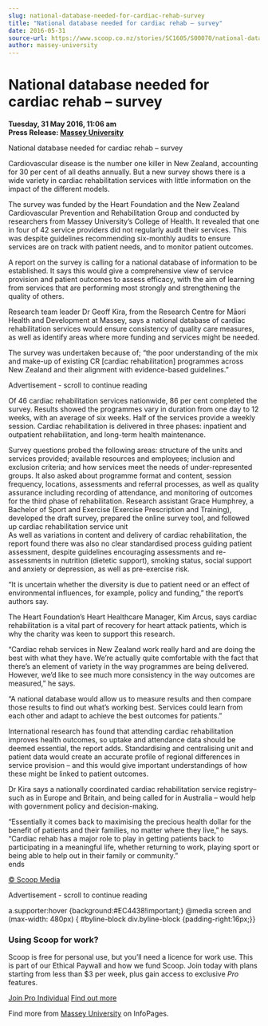 ```yaml
---
slug: national-database-needed-for-cardiac-rehab-survey
title: "National database needed for cardiac rehab – survey"
date: 2016-05-31
source-url: https://www.scoop.co.nz/stories/SC1605/S00070/national-database-needed-for-cardiac-rehab-survey.htm
author: massey-university
---
```

National database needed for cardiac rehab – survey
===================================================

**Tuesday, 31 May 2016, 11:06 am**  
**Press Release: [Massey University](https://info.scoop.co.nz/Massey_University)**

National database needed for cardiac rehab – survey

  
Cardiovascular disease is the number one killer in New Zealand, accounting for 30 per cent of all deaths annually. But a new survey shows there is a wide variety in cardiac rehabilitation services with little information on the impact of the different models.

The survey was funded by the Heart Foundation and the New Zealand Cardiovas­cular Prevention and Rehabilitation Group and conducted by researchers from Massey University’s College of Health. It revealed that one in four of 42 service providers did not regularly audit their services. This was despite guidelines recommending six-monthly audits to ensure services are on track with patient needs, and to monitor patient outcomes.

A report on the survey is calling for a national database of information to be established. It says this would give a comprehensive view of service provision and patient outcomes to assess efficacy, with the aim of learning from services that are performing most strongly and strengthening the quality of others.

Research team leader Dr Geoff Kira, from the Research Centre for Māori Health and Development at Massey, says a national database of cardiac rehabilitation services would ensure consistency of quality care measures, as well as identify areas where more funding and services might be needed.

The survey was undertaken because of; “the poor understanding of the mix and make-up of existing CR \[cardiac rehabilitation\] programmes across New Zealand and their alignment with evidence-based guide­lines.”

Advertisement - scroll to continue reading





Of 46 cardiac rehabilitation services nationwide, 86 per cent completed the survey. Results showed the programmes vary in duration from one day to 12 weeks, with an average of six weeks. Half of the services provide a weekly session. Cardiac rehabilitation is delivered in three phases: inpatient and outpatient rehabilitation, and long-term health maintenance.

Survey questions probed the following areas: structure of the units and services provided; available resources and employees; inclusion and exclusion criteria; and how services meet the needs of under-represented groups. It also asked about programme format and content, session frequency, locations, assess­ments and referral processes, as well as quality assurance including recording of attendance, and monitoring of outcomes for the third phase of rehabilitation. Research assistant Grace Humphrey, a Bachelor of Sport and Exercise (Exercise Prescription and Training), developed the draft survey, prepared the online survey tool, and followed up cardiac rehabilitation service unit  
As well as variations in content and delivery of cardiac rehabilitation, the report found there was also no clear stan­dardised process guiding patient assessment, despite guidelines encouraging assessments and re-assessments in nutrition (dietetic support), smoking status, social support and anxiety or depression, as well as pre-exercise risk.

“It is uncertain whether the diversity is due to patient need or an effect of environmental influ­ences, for example, policy and funding,” the report’s authors say.

The Heart Foundation’s Heart Healthcare Manager, Kim Arcus, says cardiac rehabilitation is a vital part of recovery for heart attack patients, which is why the charity was keen to support this research.

“Cardiac rehab services in New Zealand work really hard and are doing the best with what they have. We’re actually quite comfortable with the fact that there’s an element of variety in the way programmes are being delivered. However, we’d like to see much more consistency in the way outcomes are measured,” he says.

“A national database would allow us to measure results and then compare those results to find out what’s working best. Services could learn from each other and adapt to achieve the best outcomes for patients.”

International research has found that attending cardiac rehabilitation improves health outcomes, so uptake and attendance data should be deemed essential, the report adds. Standardising and centralising unit and patient data would create an accurate profile of regional differ­ences in service provision – and this would give important understandings of how these might be linked to patient outcomes.

Dr Kira says a nationally coordinated cardiac rehabilitation service registry– such as in Europe and Britain, and being called for in Australia – would help with government policy and decision-making.

“Essentially it comes back to maximising the precious health dollar for the benefit of patients and their families, no matter where they live,” he says. “Cardiac rehab has a major role to play in getting patients back to participating in a meaningful life, whether returning to work, playing sport or being able to help out in their family or community.”  
ends

[© Scoop Media](http://www.scoop.co.nz/about/terms.html)  

Advertisement - scroll to continue reading



a.supporter:hover {background:#EC4438!important;} @media screen and (max-width: 480px) { #byline-block div.byline-block {padding-right:16px;}}

### Using Scoop for work?

Scoop is free for personal use, but you’ll need a licence for work use. This is part of our Ethical Paywall and how we fund Scoop. Join today with plans starting from less than $3 per week, plus gain access to exclusive _Pro_ features.  
  
[Join Pro Individual](https://pro.scoop.co.nz/Individual/?from=ProIn24) [Find out more](https://pro.scoop.co.nz/using-scoop-for-work/?from=ProIn24)

Find more from [Massey University](https://info.scoop.co.nz/Massey_University) on InfoPages.